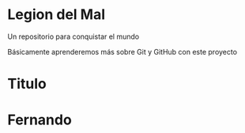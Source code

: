 # Legion del Mal

Un repositorio para conquistar el mundo

Básicamente aprenderemos más sobre Git y GitHub con este proyecto

# Titulo

# Fernando
